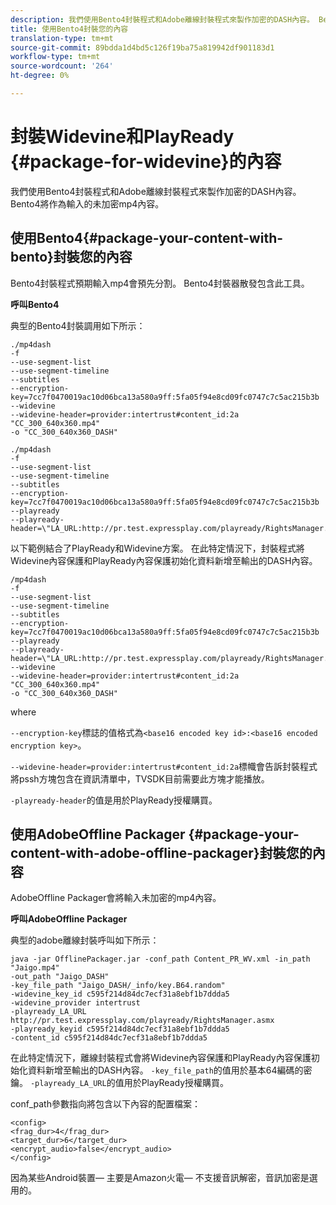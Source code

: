 ```yaml
---
description: 我們使用Bento4封裝程式和Adobe離線封裝程式來製作加密的DASH內容。 Bento4將作為輸入的未加密mp4內容。
title: 使用Bento4封裝您的內容
translation-type: tm+mt
source-git-commit: 89bdda1d4bd5c126f19ba75a819942df901183d1
workflow-type: tm+mt
source-wordcount: '264'
ht-degree: 0%

---
```



# 封裝Widevine和PlayReady {#package-for-widevine}的內容

我們使用Bento4封裝程式和Adobe離線封裝程式來製作加密的DASH內容。 Bento4將作為輸入的未加密mp4內容。

## 使用Bento4{#package-your-content-with-bento}封裝您的內容

Bento4封裝程式預期輸入mp4會預先分割。 Bento4封裝器散發包含此工具。

**呼叫Bento4**

典型的Bento4封裝調用如下所示：

```
./mp4dash
-f
--use-segment-list
--use-segment-timeline
--subtitles
--encryption-key=7cc7f0470019ac10d06bca13a580a9ff:5fa05f94e8cd09fc0747c7c5ac215b3b
--widevine
--widevine-header=provider:intertrust#content_id:2a "CC_300_640x360.mp4"
-o "CC_300_640x360_DASH"
```

```
./mp4dash
-f
--use-segment-list
--use-segment-timeline
--subtitles
--encryption-key=7cc7f0470019ac10d06bca13a580a9ff:5fa05f94e8cd09fc0747c7c5ac215b3b
--playready
--playready-header=\"LA_URL:http://pr.test.expressplay.com/playready/RightsManager.asmx\"
```

以下範例結合了PlayReady和Widevine方案。 在此特定情況下，封裝程式將Widevine內容保護和PlayReady內容保護初始化資料新增至輸出的DASH內容。

```
/mp4dash
-f
--use-segment-list
--use-segment-timeline
--subtitles
--encryption-key=7cc7f0470019ac10d06bca13a580a9ff:5fa05f94e8cd09fc0747c7c5ac215b3b
--playready
--playready-header=\"LA_URL:http://pr.test.expressplay.com/playready/RightsManager.asmx\"
--widevine
--widevine-header=provider:intertrust#content_id:2a "CC_300_640x360.mp4"
-o "CC_300_640x360_DASH"
```

where

`--encryption-key`標誌的值格式為`<base16 encoded key id>:<base16 encoded encryption key>`。

`--widevine-header=provider:intertrust#content_id:2a`標幟會告訴封裝程式將pssh方塊包含在資訊清單中，TVSDK目前需要此方塊才能播放。

`-playready-header`的值是用於PlayReady授權購買。

## 使用AdobeOffline Packager {#package-your-content-with-adobe-offline-packager}封裝您的內容

AdobeOffline Packager會將輸入未加密的mp4內容。

**呼叫AdobeOffline Packager**

典型的adobe離線封裝呼叫如下所示：

```
java -jar OfflinePackager.jar -conf_path Content_PR_WV.xml -in_path "Jaigo.mp4"
-out_path "Jaigo_DASH"
-key_file_path "Jaigo_DASH/_info/key.B64.random"
-widevine_key_id c595f214d84dc7ecf31a8ebf1b7ddda5
-widevine_provider intertrust
-playready_LA_URL
http://pr.test.expressplay.com/playready/RightsManager.asmx
-playready_keyid c595f214d84dc7ecf31a8ebf1b7ddda5
-content_id c595f214d84dc7ecf31a8ebf1b7ddda5
```

在此特定情況下，離線封裝程式會將Widevine內容保護和PlayReady內容保護初始化資料新增至輸出的DASH內容。 `-key_file_path`的值用於基本64編碼的密鑰。 `-playready_LA_URL`的值用於PlayReady授權購買。

conf_path參數指向將包含以下內容的配置檔案：

```
<config>
<frag_dur>4</frag_dur>
<target_dur>6</target_dur>
<encrypt_audio>false</encrypt_audio>
</config>
```

因為某些Android裝置— 主要是Amazon火電— 不支援音訊解密，音訊加密是選用的。
